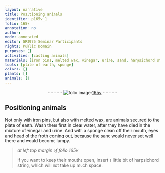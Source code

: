 ```yaml
---
layout: narrative
title: Positioning animals
identifier: p165v_1
folio: 165v
annotation: no
author:
mode: annotated
editor: GR8975 Seminar Participants
rights: Public Domain
purposes: []
activities: [casting animals]
materials: [iron pins, melted wax, vinegar, urine, sand, harpsichord string]
tools: [plate of earth, sponge]
colors: []
plants: []
animals: []
---
```


 <div class="folio" align="center">- - - - - <a href="http://gallica.bnf.fr/ark:/12148/btv1b10500001g/f336.image" target="_blank"><img src="https://cu-mkp.github.io/GR8975-edition/assets/photo-icon.png" alt="folio image: " style="display:inline-block; margin-bottom:-3px;"/>165v</a> - - - - - </div> <span class="activity"></span> 

## Positioning animals

 
Not only with <span class="material">iron pins</span>, but also with <span class="material">melted wax</span>, are animals secured to the <span class="tool">plate of earth</span>. Wash them first in clear water, after they have died in the mixture of <span class="material">vinegar</span> and <span class="material">urine</span>. And with a <span class="tool">sponge </span>clean off their mouth, eyes and head of the froth coming out, because the <span class="material">sand</span> would never set well there and would become lumpy.
 
> *at left top margin of folio 165v*
> 
> If you want to keep their mouths open, insert a little bit of <span class="material">harpsichord string</span>, which will not take up much space.
 